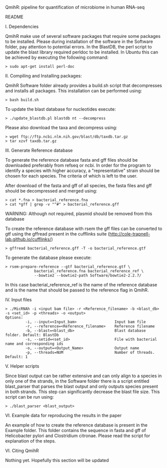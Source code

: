 QmihR: pipeline for quantification of microbiome in human RNA-seq

README

I. Dependencies

QmihR make use of several software packages that require some packages to be installed. Please 
during installation of the software in the Software folder, pay attention to potential errors. In
the BlastDB, the perl script to update the blast library required perldoc to be installed. In
Ubuntu this can be achieved by executing the following command:

	> sudo apt-get install perl-doc

II. Compiling and Installing packages:

QmihR Software folder already provides a build.sh script that decompresses and installs
all packages. This installation can be performed using:

	> bash build.sh

To update the blast database for nucleotides execute:

	> ./update_blastdb.pl blastdb nt --decompress

Please also download the taxa and decompress using:

	> wget ftp://ftp.ncbi.nlm.nih.gov/blast/db/taxdb.tar.gz
	> tar xzvf taxdb.tar.gz

III. Generate Reference database

To generate the reference database fasta and gff files should be downloaded preferably from
refseq or ncbi. In order for the program to identify a species with higher accuracy, a 
"representative" strain should be chosen for each species. The criteria of which is left to
the user. 

After download of the fasta and gff of all species, the fasta files and gff should be decompressed
and merged using:

	> cat *.fna > bacterial_reference.fna
	> cat *gff | grep -v "^#" > bacterial_reference.gff

WARNING: Although not required, plasmid should be removed from this database

To create the reference database with rsem the gff files can be converted to gtf using the gffread
present in the cufflinks suite (http://cole-trapnell-lab.github.io/cufflinks/)

	> gffread bacterial_reference.gff -T -o bacterial_reference.gtf

To generate the database please execute:

	> rsem-prepare-reference --gtf bacterial_reference.gtf \
				 bacterial_reference.fna bacterial_reference_ref \
				 --bowtie2 --bowtie2-path Software/bowtie2-2.2.7/

In this case bacterial_reference_ref is the name of the reference database and is the name that should
be passed to the reference flag in QmihR.

IV. Input files

	> ./MicRNAh -i <input bam file> -r <Reference_filename> -b <blast_db> -s <set_id> -p <threads> -o <output>
	Options:
        	 -i, --input=<Input_bam>                 Input bam file
         	 -r, --reference=<Reference_filename>    Reference filename
         	 -b, --blast=<blast_db>                  Blast database folder. Default: BlastDb
         	 -s, --setid=<set_id>                    File with bacterial name and corresponding ids
         	 -o, --output=<Output_Name>              Output name
        	 -p, --threads=NUM                       Number of threads. Default: 1

V. Helper scripts

Since blast output can be rather extensive and can only align to a species in only one of the strands, in the Software
folder there is a script entitled blast_parser that parses the blast output and only outputs species present in both 
strands. This step can significantly decrease the blast file size. This script can be run using:

	> ./blast_parser <blast_output> 

VI. Example data for reproducing the results in the paper

An example of how to create the reference database is present in the Example folder. This folder contains the sequence
in fasta and gff of Helicobacter pylori and Clostridium citronae. Please read the script for explanation of the steps.

VI. Citing QmihR

Nothing yet. Hopefully this section will be updated
